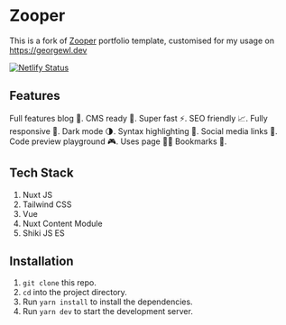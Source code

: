 
# Zooper

This is a fork of [Zooper](https://github.com/fayazara/zooper) portfolio template, customised for my usage on <https://georgewl.dev>

[![Netlify Status](https://api.netlify.com/api/v1/badges/2fd06b94-e32a-41f4-b875-5cdc3153904e/deploy-status)](https://app.netlify.com/sites/aesthetic-marzipan-539d25/deploys)

## Features

Full features blog 📝.
CMS ready 🚀.
Super fast ⚡.
SEO friendly 📈.
Fully responsive 📱.
Dark mode 🌗.
Syntax highlighting 🌈.
Social media links 🔗.
Code preview playground 🎮.
Uses page 🧑‍💻
Bookmarks 📑.

## Tech Stack

1. Nuxt JS
2. Tailwind CSS
3. Vue
4. Nuxt Content Module
5. Shiki JS ES

## Installation

1. `git clone` this repo.
2. `cd` into the project directory.
3. Run `yarn install` to install the dependencies.
4. Run `yarn dev` to start the development server.
